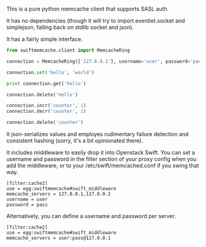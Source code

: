 This is a pure python memcache client that supports SASL auth.

It has no dependencies (though it will try to import eventlet.socket and
simplejson, falling back on stdlib socket and json).

It has a fairly simple interface.

```python
from swiftmemcache.client import MemcacheRing

connection = MemcacheRing(['127.0.0.1'], username='user', password='pass')

connection.set('hello', 'world')

print connection.get('hello')

connection.delete('hello')

connection.incr('counter', 1)
connection.decr('counter', 1)

connection.delete('counter')
```

It json-serializes values and employes rudimentary failure detection and
consistent hashing (sorry, it's a bit opinionated there).

It includes middleware to easily drop it into Openstack Swift.  You can set a
username and password in the filter section of your proxy config when you add
the middleware, or to your /etc/swift/memcached.conf if you swing that way.

    [filter:cache2]
    use = egg:swiftmemcache#swift_middleware
    memcache_servers = 127.0.0.1,127.0.0.2
    username = user
    password = pass

Alternatively, you can define a username and password per server.

    [filter:cache2]
    use = egg:swiftmemcache#swift_middleware
    memcache_servers = user:pass@127.0.0.1
